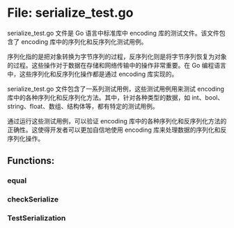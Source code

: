# File: serialize_test.go

serialize_test.go 文件是 Go 语言中标准库中 encoding 库的测试文件。该文件包含了 encoding 库中的序列化和反序列化测试用例。

序列化指的是把对象转换为字节序列的过程，反序列化则是将字节序列恢复为对象的过程。这些操作对于数据在存储和网络传输中的操作非常重要。在 Go 编程语言中，这些序列化和反序列化操作都是通过 encoding 库实现的。

serialize_test.go 文件包含了一系列测试用例，这些测试用例用来测试 encoding 库中的各种序列化和反序列化方法。其中，针对各种类型的数据，如 int、bool、string、float、数组、结构体等，都有特定的测试用例。

通过运行这些测试用例，可以验证 encoding 库中的各种序列化和反序列化方法的正确性。这使得开发者可以更加自信地使用 encoding 库来处理数据的序列化和反序列化操作。

## Functions:

### equal





### checkSerialize





### TestSerialization





